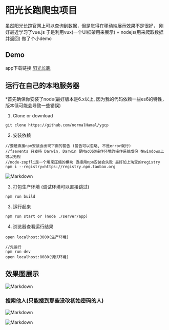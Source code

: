 # 阳光长跑爬虫项目

虽然阳光长跑官网上可以查询到数据，但是觉得在移动端展示效果不是很好， 刚好最近学习了vue.js
于是利用vux(一个UI框架用来展示) + nodejs(用来爬取数据并返回) 做了个小demo

## Demo

app下载链接 [阳光长跑](http://omsiv11v3.bkt.clouddn.com/ygcp.apk)

## 运行在自己的本地服务器

*首先确保你安装了node(最好版本是6.x以上, 因为我的代码依赖一些es6的特性，版本低可能会导致一些错误)

1. Clone or download
```
git clone https://github.com/normalHamal/ygcp
```
2. 安装依赖
```
//要是直接npm安装会出现下面的警告 (警告可以忽略, 不是error就行)
//fsevents 只支持 Darwin, Darwin 是MacOSX操作环境的操作系统成份 在windows上可以无视
//node-zopfli是一个用来压缩的模块 直接用npm安装会失败 最好加上淘宝的registry
npm i --registry=https://registry.npm.taobao.org
```
![Markdown](http://omsiv11v3.bkt.clouddn.com/error.PNG)

3. 打包生产环境 (调试环境可以直接跳过)
```
npm run build
```
3. 运行起来
```
npm run start or (node ./server/app)
```
4. 浏览器查看运行结果
```
open localhost:3000(生产环境)

//先运行
npm run dev
open localhost:8080(调试环境)
```
## 效果图展示

![Markdown](http://omsiv11v3.bkt.clouddn.com/O9%60KTIFNGI%5B%5DJW4PWR4%28%60FS.png)

### 搜索他人(只能搜到那些没改初始密码的人) <br>
![Markdown](http://omsiv11v3.bkt.clouddn.com/G4ZG$LU2M9F4DO6J%5B%60EPGDE.png)

![Markdown](http://omsiv11v3.bkt.clouddn.com/Z6%7D62~0@J%29L%28%5BIT%600C2%5DLQN.png)